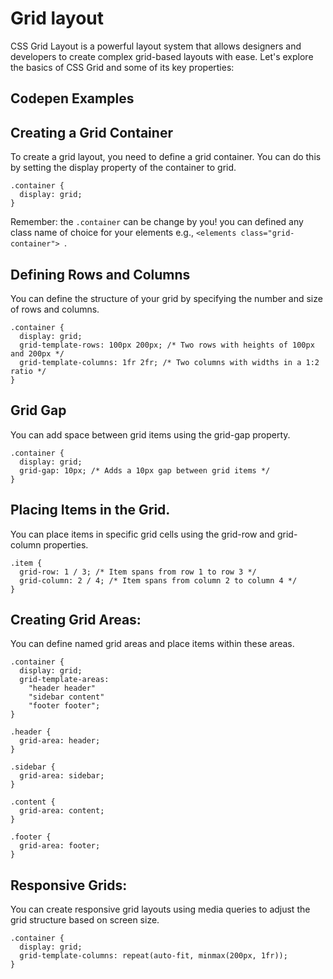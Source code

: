 # Grid layout
CSS Grid Layout is a powerful layout system that allows designers and developers to create complex grid-based layouts with ease. 
Let's explore the basics of CSS Grid and some of its key properties:

## Codepen Examples
[]()

## Creating a Grid Container
To create a grid layout, you need to define a grid container. You can do this by setting the display property of the container to grid.
```
.container {
  display: grid;
}
```
Remember: the `.container` can be change by you! you can defined any class name of choice for your elements e.g., `<elements class="grid-container"> `.

##  Defining Rows and Columns
You can define the structure of your grid by specifying the number and size of rows and columns.
```
.container {
  display: grid;
  grid-template-rows: 100px 200px; /* Two rows with heights of 100px and 200px */
  grid-template-columns: 1fr 2fr; /* Two columns with widths in a 1:2 ratio */
}
```
## Grid Gap
You can add space between grid items using the grid-gap property.
```
.container {
  display: grid;
  grid-gap: 10px; /* Adds a 10px gap between grid items */
}
```
## Placing Items in the Grid.
You can place items in specific grid cells using the grid-row and grid-column properties.
```
.item {
  grid-row: 1 / 3; /* Item spans from row 1 to row 3 */
  grid-column: 2 / 4; /* Item spans from column 2 to column 4 */
}
```
## Creating Grid Areas:
You can define named grid areas and place items within these areas.
```
.container {
  display: grid;
  grid-template-areas: 
    "header header"
    "sidebar content"
    "footer footer";
}

.header {
  grid-area: header;
}

.sidebar {
  grid-area: sidebar;
}

.content {
  grid-area: content;
}

.footer {
  grid-area: footer;
}
```
## Responsive Grids:
You can create responsive grid layouts using media queries to adjust the grid structure based on screen size.
```
.container {
  display: grid;
  grid-template-columns: repeat(auto-fit, minmax(200px, 1fr));
}
```

